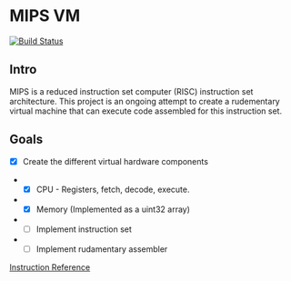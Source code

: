 # MIPS VM

[![Build Status](https://travis-ci.org/RyaPorter/mips-vm.svg?branch=master)](https://travis-ci.org/RyaPorter/})

## Intro
MIPS is a reduced instruction set computer (RISC) instruction set architecture. This project is an ongoing attempt to create a rudementary virtual machine that can execute code assembled for this instruction set.

## Goals
- [x] Create the different virtual hardware components
- - [x] CPU - Registers, fetch, decode, execute.
- - [x] Memory (Implemented as a uint32 array)
- - [ ] Implement instruction set
- - [ ] Implement rudamentary assembler

[Instruction Reference](http://www.mrc.uidaho.edu/mrc/people/jff/digital/MIPSir.html)
